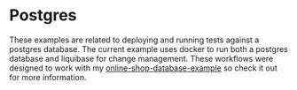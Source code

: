 # Postgres

These examples are related to deploying and running tests against a postgres database. The current example uses docker to run both a postgres database and liquibase for change management. These workflows were designed to work with my [online-shop-database-example](https://github.com/edinstance/online-shop-database-example) so check it out for more information. 